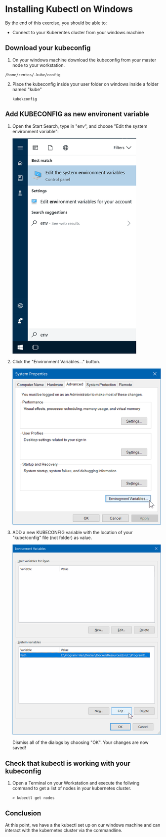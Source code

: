 # Installing Kubectl on Windows

By the end of this exercise, you should be able to:

 - Connect to your Kuberentes cluster from your windows machine

## Download your kubeconfig

1.  On your windows machine download the kubeconfig from your master node to your workstation.

   ```
   /home/centos/.kube/config
   ```

2. Place the kubeconfig inside your user folder on windows inside a folder named "kube"

   ```
   kube\config
   ```

## Add KUBECONFIG as new environent variable

1. Open the Start Search, type in "env", and choose "Edit the system environment variable":

   <img src="../media/windows-path-1-start-menu.png" style="height: auto !important; width: 400px !important" />

2. Click the "Environment Variables..." button.

   <img src="../media/windows-path-2-system-properties.png" style="height: auto !important; width: 600px !important" />

3. ADD a new KUBECONFIG variable with the location of your "kube/config" file (not folder) as value.
    
   <img src="../media/windows-path-3-select-row-and-edit.png" style="height: auto !important; width: 600px !important" />

   Dismiss all of the dialogs by choosing "OK". Your changes are now saved!

## Check that kubectl is working with your kubeconfig

1. Open a Terminal on your Workstation and execute the follwing command to get a list of nodes in your kubernetes cluster.

    ```
    > kubectl get nodes
    ```

## Conclusion

At this point, we have a the kubectl set up on our windows machine and can interact with the kubernetes cluster via the commandline.